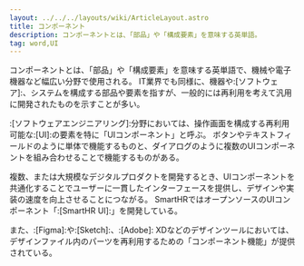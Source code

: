 ```yaml
---
layout: ../../../layouts/wiki/ArticleLayout.astro
title: コンポーネント
description: コンポーネントとは、「部品」や「構成要素」を意味する英単語。
tag: word,UI
---
```


コンポーネントとは、「部品」や「構成要素」を意味する英単語で、機械や電子機器など幅広い分野で使用される。
IT業界でも同様に、機器や:[ソフトウェア]:、システムを構成する部品や要素を指すが、一般的には再利用を考えて汎用に開発されたものを示すことが多い。

:[ソフトウェアエンジニアリング]:分野においては、操作画面を構成する再利用可能な:[UI]:の要素を特に「UIコンポーネント」と呼ぶ。
ボタンやテキストフィールドのように単体で機能するものと、ダイアログのように複数のUIコンポーネントを組み合わせることで機能するものがある。

複数、または大規模なデジタルプロダクトを開発するとき、UIコンポーネントを共通化することでユーザーに一貫したインターフェースを提供し、デザインや実装の速度を向上させることにつながる。
SmartHRではオープンソースのUIコンポーネント「:[SmartHR UI]:」を開発している。

また、:[Figma]:や:[Sketch]:、:[Adobe]: XDなどのデザインツールにおいては、デザインファイル内のパーツを再利用するための「コンポーネント機能」が提供されている。
